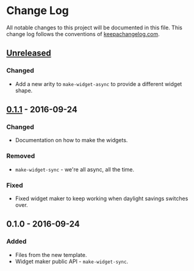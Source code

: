 # Change Log
All notable changes to this project will be documented in this file. This change log follows the conventions of [keepachangelog.com](http://keepachangelog.com/).

## [Unreleased]
### Changed
- Add a new arity to `make-widget-async` to provide a different widget shape.

## [0.1.1] - 2016-09-24
### Changed
- Documentation on how to make the widgets.

### Removed
- `make-widget-sync` - we're all async, all the time.

### Fixed
- Fixed widget maker to keep working when daylight savings switches over.

## 0.1.0 - 2016-09-24
### Added
- Files from the new template.
- Widget maker public API - `make-widget-sync`.

[Unreleased]: https://github.com/your-name/baguette-tv/compare/0.1.1...HEAD
[0.1.1]: https://github.com/your-name/baguette-tv/compare/0.1.0...0.1.1
